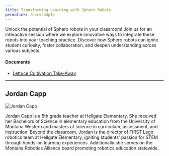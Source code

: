 ```yaml
---
title: Transforming Learning with Sphero Robots
permalink: /docs/b3p1/
---
```


Unlock the potential of Sphero robots in your classroom! Join us for an interactive session where we explore innovative ways to integrate these robots into your teaching practice. Discover how Sphero robots can ignite student curiosity, foster collaboration, and deepen understanding across various subjects.

#### Documents
 - [Lettuce Cultivation Take-Away](../monday/breakout3/documents/b1p1d1.pdf)

***

## Jordan Capp

![Jordan Capp](../monday/breakout3/images/capp.jpeg)

Jordan Capp is a 5th grade teacher at Hellgate Elementary. She received her Bachelors of Science in elementary education from the University of  Montana Western and masters of science in curriculum, assessment, and instruction. Beyond the classroom, Jordan is the director of FIRST Lego robotics team at Hellgate Elementary, igniting students' passion for STEM through hands-on learning experiences.  Additionally she serves on the Montana Robotics Alliance board promoting robotics education statewide.